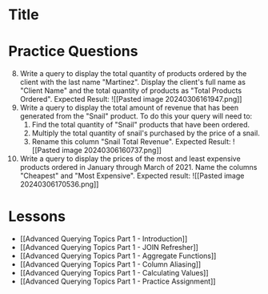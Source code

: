 # Title
# Practice Questions
8. Write a query to display the total quantity of products ordered by the client with the last name "Martinez". Display the client's full name as "Client Name" and the total quantity of products as "Total Products Ordered".
	Expected Result:
	 ![[Pasted image 20240306161947.png]]
9. Write a query to display the total amount of revenue that has been generated from the "Snail" product. To do this your query will need to:
	1. Find the total quantity of "Snail" products that have been ordered.
	2. Multiply the total quantity of snail's purchased by the price of a snail.
	3. Rename this column "Snail Total Revenue".
	Expected Result:
	![[Pasted image 20240306160737.png]]
10. Write a query to display the prices of the most and least expensive products ordered in January through March of 2021. Name the columns "Cheapest" and "Most Expensive". Expected result:
	![[Pasted image 20240306170536.png]]
# Lessons
- [[Advanced Querying Topics Part 1 - Introduction]]
- [[Advanced Querying Topics Part 1 - JOIN Refresher]]
- [[Advanced Querying Topics Part 1 - Aggregate Functions]]
- [[Advanced Querying Topics Part 1 - Column Aliasing]]
- [[Advanced Querying Topics Part 1 - Calculating Values]]
- [[Advanced Querying Topics Part 1 - Practice Assignment]]